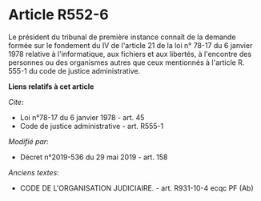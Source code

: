 # Article R552-6

Le président du tribunal de première instance connaît de la demande formée sur le fondement du IV de l'article 21 de la loi
n° 78-17 du 6 janvier 1978 relative à l'informatique, aux fichiers et aux libertés, à l'encontre des personnes ou des
organismes autres que ceux mentionnés à l'article R. 555-1 du code de justice administrative.

**Liens relatifs à cet article**

_Cite_:

  - Loi n°78-17 du 6 janvier 1978 - art. 45
  - Code de justice administrative - art. R555-1

_Modifié par_:

  - Décret n°2019-536 du 29 mai 2019 - art. 158

_Anciens textes_:

  - CODE DE L'ORGANISATION JUDICIAIRE. - art. R931-10-4 ecqc PF (Ab)
